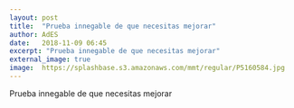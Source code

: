 ```yaml
---
layout: post
title:  "Prueba innegable de que necesitas mejorar"
author: AdES
date:   2018-11-09 06:45
excerpt: "Prueba innegable de que necesitas mejorar"
external_image: true
image:  https://splashbase.s3.amazonaws.com/mmt/regular/P5160584.jpg
---
```

Prueba innegable de que necesitas mejorar